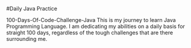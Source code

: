 #Daily Java Practice

100-Days-Of-Code-Challenge-Java
This is my journey to learn Java Programming Language. I am dedicating my abilities on a daily basis for straight 100 days, regardless of the tough challenges that are there surrounding me.
